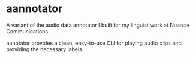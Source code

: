 # aannotator
A variant of the audio data annotator I built for my linguist work at Nuance Communications.

aanotator provides a clean, easy-to-use CLI for playing audio clips and providing the necessary labels.
